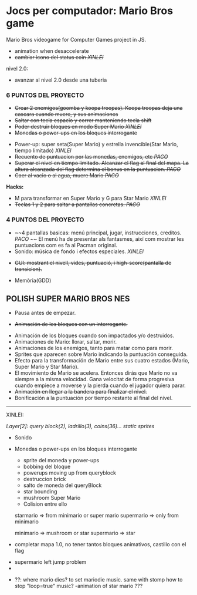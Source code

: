 # Jocs per computador: Mario Bros game

Mario Bros videogame for Computer Games project in JS.

- animation when desaccelerate
- ~~cambiar icono del status coin *XINLEI*~~

nivel 2.0:
- avanzar al nivel 2.0 desde una tuberia

### 6 PUNTOS DEL PROYECTO
+ ~~Crear 2 enemigos(goomba y koopa troopas). Koopa troopas deja una cascara cuando muere, y sus animaciones~~
+ ~~Saltar con tecla espacio y correr manteniendo tecla shift~~
+ ~~Poder destruir bloques en modo Super Mario *XINLEI*~~
+ ~~Monedas o power-ups en los bloques interrogante~~
- Power-up: super seta(Super Mario) y estrella invencible(Star Mario, tiempo limitado) *XINLEI*
- ~~Recuento de puntuacion por las monedas, enemigos, etc  *PACO*~~
- ~~Superar el nivel en tiempo limitado. Alcanzar el flag al final del mapa. La altura alcanzada del flag determina el bonus en la puntuacion. *PACO*~~
- ~~Caer al vacio o al agua, muere Mario *PACO*~~

**Hacks:**
- M para transformar en Super Mario y G para Star Mario  *XINLEI*
- ~~Teclas 1 y 2 para saltar a pantallas concretas. *PACO*~~

### 4 PUNTOS DEL PROYECTO
- ~~4 pantallas basicas: menú principal, jugar, instrucciones, creditos. *PACO* ~~
El menú ha de presentar als fantasmes, així com mostrar les puntuacions com es fa al Pacman original.
- Sonido: música de fondo i efectos especiales.  *XINLEI*
+ ~~GUI: mostrant el nivell, vides, puntuació, i high-score(pantalla de transicion).~~
- Memòria(GDD)


## POLISH SUPER MARIO BROS NES
- Pausa antes de empezar.
+ ~~Animación de los bloques con un interrogante.~~
- Animación de los bloques cuando son impactados y/o destruidos.
- Animaciones de Mario: llorar, saltar, morir.
- Animaciones de los enemigos, tanto para matar como para morir.
- Sprites que aparecen sobre Mario indicando la puntuación conseguida.
- Efecto para la transformación de Mario entre sus cuatro estados (Mario, Super Mario y Star Mario).
- El movimiento de Mario se acelera. Entonces dirás que Mario no va siempre a la misma velocidad. Gana velocitat de forma progresiva
cuando empiece a moverse y la pierda cuando el jugador quiera parar.
- ~~Animación en llegar a la bandera para finalizar el nivel.~~
- Bonificación a la puntuación por tiempo restante al final del nivel.

-----------------------------------
XINLEI:

*Layer[2]: query block(2), ladrillo(3), coins(36)... static sprites*
- Sonido

- Monedas o power-ups en los bloques interrogante
  + sprite del moneda y power-ups
  + bobbing del bloque
  - powerups moving up from queryblock
  + destruccion brick
  + salto de moneda del queryBlock
  + star bounding
  + mushroom Super Mario
  + Colision entre ello

  starmario => from minimario or super mario
  supermario => only from minimario

  minimario => mushroom or star
  supermario => star

- completar mapa 1.0, no tener tantos bloques animativos, castillo con el flag

* supermario left jump problem
* 
- ??:
  where mario dies? to set mariodie music. same with stomp
  how to stop "loop=true" music?
  -animation of star mario ???
  